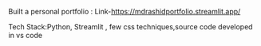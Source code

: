 Built a personal portfolio :
Link-https://mdrashidportfolio.streamlit.app/

Tech Stack:Python, Streamlit , few css techniques,source code developed in vs code
